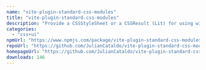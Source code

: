 ```yaml
---
name: "vite-plugin-standard-css-modules"
title: "vite-plugin-standard-css-modules"
description: "Provide a CSSStyleSheet or a CSSResult (Lit) for using with import attributes.\nUsing the \"with\" keyword and \"type : css\"."
categories:
  - "css+ui"
npmUrl: "https://www.npmjs.com/package/vite-plugin-standard-css-modules"
repoUrl: "https://github.com/JulianCataldo/vite-plugin-standard-css-modules"
homepageUrl: "https://github.com/JulianCataldo/vite-plugin-standard-css-modules#readme"
downloads: 146
---
```

